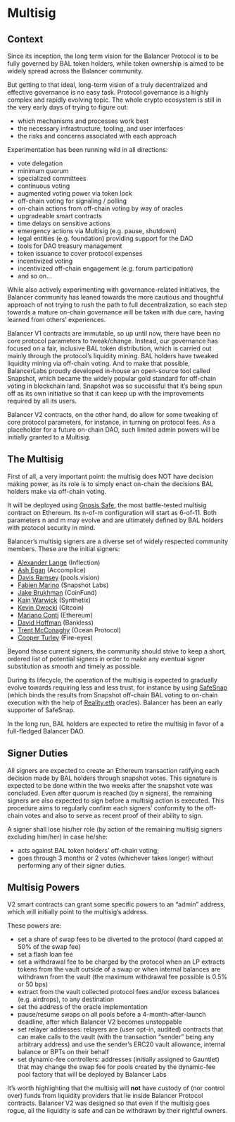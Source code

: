 # Multisig

## Context

Since its inception, the long term vision for the Balancer Protocol is to be fully governed by BAL token holders, while token ownership is aimed to be widely spread across the Balancer community.

But getting to that ideal, long-term vision of a truly decentralized and effective governance is no easy task. Protocol governance is a highly complex and rapidly evolving topic. The whole crypto ecosystem is still in the very early days of trying to figure out:

* which mechanisms and processes work best
* the necessary infrastructure, tooling, and user interfaces
* the risks and concerns associated with each approach

Experimentation has been running wild in all directions:

* vote delegation
* minimum quorum
* specialized committees
* continuous voting
* augmented voting power via token lock
* off-chain voting for signaling / polling
* on-chain actions from off-chain voting by way of oracles
* upgradeable smart contracts
* time delays on sensitive actions
* emergency actions via Multisig \(e.g. pause, shutdown\)
* legal entities \(e.g. foundation\) providing support for the DAO
* tools for DAO treasury management
* token issuance to cover protocol expenses
* incentivized voting
* incentivized off-chain engagement \(e.g. forum participation\)
* and so on…

While also actively experimenting with governance-related initiatives, the Balancer community has leaned towards the more cautious and thoughtful approach of not trying to rush the path to full decentralization, so each step towards a mature on-chain governance will be taken with due care, having learned from others’ experiences.

Balancer V1 contracts are immutable, so up until now, there have been no core protocol parameters to tweak/change. Instead, our governance has focused on a fair, inclusive BAL token distribution, which is carried out mainly through the protocol’s liquidity mining. BAL holders have tweaked liquidity mining via off-chain voting. And to make that possible, BalancerLabs proudly developed in-house an open-source tool called Snapshot, which became the widely popular gold standard for off-chain voting in blockchain land. Snapshot was so successful that it’s being spun off as its own initiative so that it can keep up with the improvements required by all its users.

Balancer V2 contracts, on the other hand, do allow for some tweaking of core protocol parameters, for instance, in turning on protocol fees. As a placeholder for a future on-chain DAO, such limited admin powers will be initially granted to a Multisig.

## The Multisig

First of all, a very important point: the multisig does NOT have decision making power, as its role is to simply enact on-chain the decisions BAL holders make via off-chain voting.

It will be deployed using [Gnosis Safe](https://gnosis-safe.io/), the most battle-tested multisig contract on Ethereum. Its n-of-m configuration will start as 6-of-11. Both parameters n and m may evolve and are ultimately defined by BAL holders with protocol security in mind.

Balancer’s multisig signers are a diverse set of widely respected community members. These are the initial signers:

* [Alexander Lange](https://twitter.com/AlexLangeVC) \(Inflection\)
* [Ash Egan](https://twitter.com/AshAEgan) \(Accomplice\)
* [Davis Ramsey](https://twitter.com/DavisRamsey) \(pools.vision\)
* [Fabien Marino](https://twitter.com/bonustrack87) \(Snapshot Labs\)
* [Jake Brukhman](https://twitter.com/jbrukh) \(CoinFund\)
* [Kain Warwick](https://twitter.com/kaiynne) \(Synthetix\)
* [Kevin Owocki](https://twitter.com/owocki) \(Gitcoin\)
* [Mariano Conti](https://twitter.com/nanexcool) \(Ethereum\)
* [David Hoffman](https://twitter.com/TrustlessState) \(Bankless\)
* [Trent McConaghy](https://twitter.com/trentmc0) \(Ocean Protocol\)
* [Cooper Turley](https://twitter.com/Cooopahtroopa) \(Fire-eyes\)

Beyond those current signers, the community should strive to keep a short, ordered list of potential signers in order to make any eventual signer substitution as smooth and timely as possible.

During its lifecycle, the operation of the multisig is expected to gradually evolve towards requiring less and less trust, for instance by using [SafeSnap](https://blog.gnosis.pm/introducing-safesnap-the-first-in-a-decentralized-governance-tool-suite-for-the-gnosis-safe-ea67eb95c34f) \(which binds the results from Snapshot off-chain BAL voting to on-chain execution with the help of [Reality.eth](https://reality.eth.link/) oracles\). Balancer has been an early supporter of SafeSnap.

In the long run, BAL holders are expected to retire the multisig in favor of a full-fledged Balancer DAO.

## Signer Duties

All signers are expected to create an Ethereum transaction ratifying each decision made by BAL holders through snapshot votes. This signature is expected to be done within the two weeks after the snapshot vote was concluded. Even after quorum is reached \(by n signers\), the remaining signers are also expected to sign before a multisig action is executed. This procedure aims to regularly confirm each signers’ conformity to the off-chain votes and also to serve as recent proof of their ability to sign.

A signer shall lose his/her role \(by action of the remaining multisig signers excluding him/her\) in case he/she:

* acts against BAL token holders’ off-chain voting;
* goes through 3 months or 2 votes \(whichever takes longer\) without performing any of their signer duties.

## Multisig Powers

V2 smart contracts can grant some specific powers to an “admin” address, which will initially point to the multisig’s address.

These powers are:

* set a share of swap fees to be diverted to the protocol \(hard capped at 50% of the swap fee\)
* set a flash loan fee
* set a withdrawal fee to be charged by the protocol when an LP extracts tokens from the vault outside of a swap or when internal balances are withdrawn from the vault \(the maximum withdrawal fee possible is 0.5% or 50 bps\)
* extract from the vault collected protocol fees and/or excess balances \(e.g. airdrops\), to any destination
* set the address of the oracle implementation
* pause/resume swaps on all pools before a 4-month-after-launch deadline, after which Balancer V2 becomes unstoppable
* set relayer addresses: relayers are \(user opt-in, audited\) contracts that can make calls to the vault \(with the transaction “sender” being any arbitrary address\) and use the sender’s ERC20 vault allowance, internal balance or BPTs on their behalf
* set dynamic-fee controllers: addresses \(initially assigned to Gauntlet\) that may change the swap fee for pools created by the dynamic-fee pool factory that will be deployed by Balancer Labs

It’s worth highlighting that the multisig will **not** have custody of \(nor control over\) funds from liquidity providers that lie inside Balancer Protocol contracts. Balancer V2 was designed so that even if the multisig goes rogue, all the liquidity is safe and can be withdrawn by their rightful owners.

